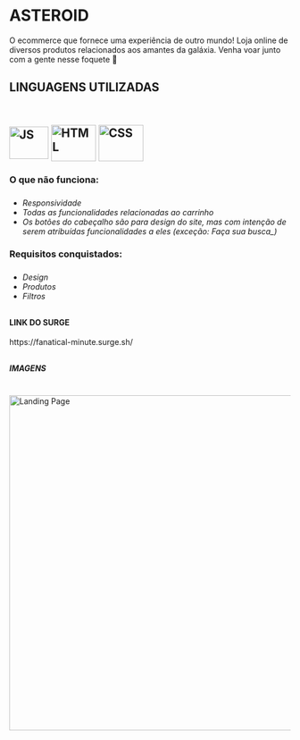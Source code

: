 <h1>ASTEROID</h1>
  O ecommerce que fornece uma experiência de outro mundo! Loja online de diversos produtos relacionados aos amantes da galáxia.
  Venha voar junto com a gente nesse foquete 🚀

<h2>LINGUAGENS UTILIZADAS<h2>
<div style="display: inline_block"><br>
  <img align="center" alt="JS" height="58" width="70" src="https://cdn.jsdelivr.net/gh/devicons/devicon/icons/javascript/javascript-original.svg" />
  <img align="center" alt="HTML" height="65" width="80" src="https://cdn.jsdelivr.net/gh/devicons/devicon/icons/html5/html5-original-wordmark.svg" /> 
  <img align="center" alt="CSS" height="65" width="80" src="https://cdn.jsdelivr.net/gh/devicons/devicon/icons/css3/css3-original-wordmark.svg" />
</div>

  
### <h3>O que não funciona:<h3>
- <i>Responsividade</i>
- <i>Todas as funcionalidades relacionadas ao carrinho</i>
- <i>Os botões do cabeçalho são para design do site, mas com intenção de serem atribuídas funcionalidades a eles (exceção: Faça sua busca_)</i>
  
### <h3>Requisitos conquistados:<h3>
- <i>Design</i>
- <i>Produtos</i>
- <i>Filtros</i>
  
 ## 
  
 <h4>LINK DO SURGE</h4>
  https://fanatical-minute.surge.sh/
  
  ##
    
### <h5>IMAGENS<h5>
  <div style="display: inline_block"><br>
     <img align="center" alt="Landing Page" height="600" width="800" src="https://user-images.githubusercontent.com/94642853/150705274-5901c4d8-7d27-47f1-a80d-269522690db5.png"/>
  </div>
 
